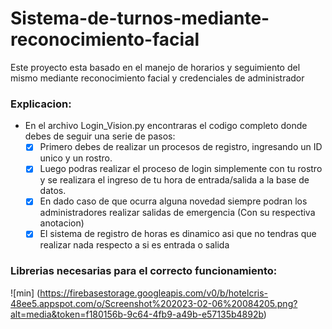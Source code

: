 # Sistema-de-turnos-mediante-reconocimiento-facial
Este proyecto esta basado en el manejo de horarios y seguimiento del mismo mediante reconocimiento facial y credenciales de administrador

### Explicacion:
- En el archivo Login_Vision.py encontraras el codigo completo donde debes de seguir una serie de pasos:
  - [x] Primero debes de realizar un procesos de registro, ingresando un ID unico y un rostro.
  - [x] Luego podras realizar el proceso de login simplemente con tu rostro y se realizara el ingreso de tu hora de entrada/salida a la base de datos.
  - [x] En dado caso de que ocurra alguna novedad siempre podran los administradores realizar salidas de emergencia (Con su respectiva anotacion)
  - [x] El sistema de registro de horas es dinamico asi que no tendras que realizar nada respecto a si es entrada o salida

### Librerias necesarias para el correcto funcionamiento:
![min] (https://firebasestorage.googleapis.com/v0/b/hotelcris-48ee5.appspot.com/o/Screenshot%202023-02-06%20084205.png?alt=media&token=f180156b-9c64-4fb9-a49b-e57135b4892b)